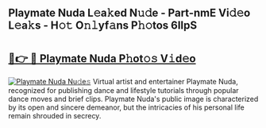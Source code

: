 ## Playmate Nuda L𝚎a𝚔ed N𝚞𝚍e - Part-nmE Vi𝚍𝚎o L𝚎a𝚔s - H𝚘𝚝 O𝚗𝚕yf𝚊ns P𝚑𝚘tos 6IIpS

# <h2><a href="http://kfc5c1.oniu.top/?m=Playmate+Nuda">🔗👉 🔴 Playmate Nuda P𝚑ot𝚘𝚜 V𝚒d𝚎o</a></h2>

[![Playmate Nuda Nu𝚍e𝚜](https://i.imgur.com/0qMVB7G.gif)](http://kfc5c1.oniu.top/?m=Playmate+Nuda)
Virtual artist and entertainer Playmate Nuda, recognized for publishing dance and lifestyle tutorials through popular dance moves and brief clips. Playmate Nuda's public image is characterized by its open and sincere demeanor, but the intricacies of his personal life remain shrouded in secrecy.  
